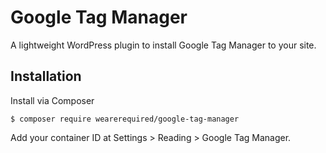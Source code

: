 # Google Tag Manager

A lightweight WordPress plugin to install Google Tag Manager to your site.

## Installation

Install via Composer

	$ composer require wearerequired/google-tag-manager

Add your container ID at Settings > Reading > Google Tag Manager.
